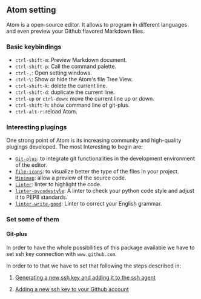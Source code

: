 ## Atom setting

Atom is a open-source editor. It allows to program in different languages and even preview your Github flavored Markdown files.

### Basic keybindings
* `ctrl-shift-m`: Preview Markdown document.
* `ctrl-shift-p`: Call the command palette.
* `ctrl-,`: Open setting windows.
* `ctrl-\`: Show or hide the Atom's file Tree View.
* `ctrl-shift-k`: delete the current line.
* `ctrl-shift-d`: duplicate the current line.
* `ctrl-up` or `ctrl-down`: move the current line up or down.
* `ctrl-shift-h`: show command line of git-plus.
* `ctrl-alt-r`: reload Atom.

### Interesting plugings
One strong point of Atom is its increasing community and high-quality plugings developed. The most Interesting to begin are:

* [`Git-plus`](https://atom.io/packages/git-plus): to integrate git functionalities in the development environment of the editor.
* [`file-icons`](https://atom.io/packages/file-icons): to visualize better the type of the files in your project.
* [`Minimap`](https://atom.io/packages/minimap): allow a preview of the source code.
* [`Linter`](https://atom.io/packages/linter): linter to highlight the code.
* [`linter-pycodestyle`](https://atom.io/packages/linter-pycodestyle):
A linter to check your python code style and adjust it to PEP8 standards.
* [`linter-write-good`](https://atom.io/packages/linter-write-good):
Linter to correct your English grammar.

### Set some of them

#### Git-plus
In order to have the whole possibilities of this package available
we have to set ssh key connection with `www.github.com`.

In order to to that we have to set that following the steps described in:

1. [Generating a new ssh key and adding it to the ssh agent](https://help.github.com/articles/generating-a-new-ssh-key-and-adding-it-to-the-ssh-agent/)

2. [Adding a new ssh key to your Github account](https://help.github.com/articles/adding-a-new-ssh-key-to-your-github-account/)
